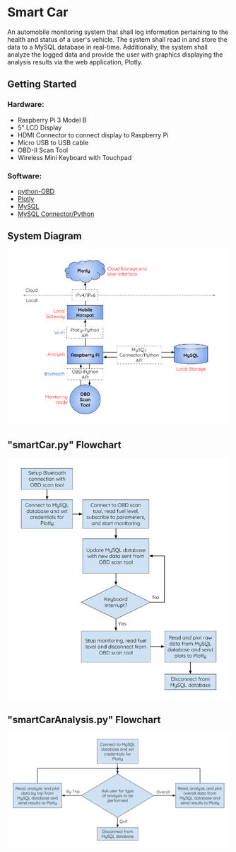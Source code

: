 # Smart Car

An automobile monitoring system that shall log information pertaining to the health and status of a user's vehicle. 
The system shall read in and store the data to a MySQL database in real-time. Additionally, the system shall analyze the 
logged data and provide the user with graphics displaying the analysis results via the web application, Plotly.

## Getting Started

### Hardware:
* Raspberry Pi 3 Model B
* 5" LCD Display
* HDMI Connector to connect display to Raspberry Pi
* Micro USB to USB cable
* OBD-II Scan Tool
* Wireless Mini Keyboard with Touchpad

### Software:
* [python-OBD](http://python-obd.readthedocs.io/en/latest/)
* [Plotly](https://plot.ly/python/getting-started/)
* [MySQL](https://dev.mysql.com/doc/refman/5.7/en/linux-installation.html)
* [MySQL Connector/Python](https://dev.mysql.com/doc/connector-python/en/connector-python-installation.html)


## System Diagram

![alt text](https://raw.githubusercontent.com/apaul24/SmartCar/master/SmartCar_SystemDiagram.png)


## "smartCar.py" Flowchart

![alt text](https://raw.githubusercontent.com/apaul24/SmartCar/master/SmartCar_SystemFlowchart.png)


## "smartCarAnalysis.py" Flowchart

![alt text](https://raw.githubusercontent.com/apaul24/SmartCar/master/SmartCar_AnalysisFlowchart.png)





